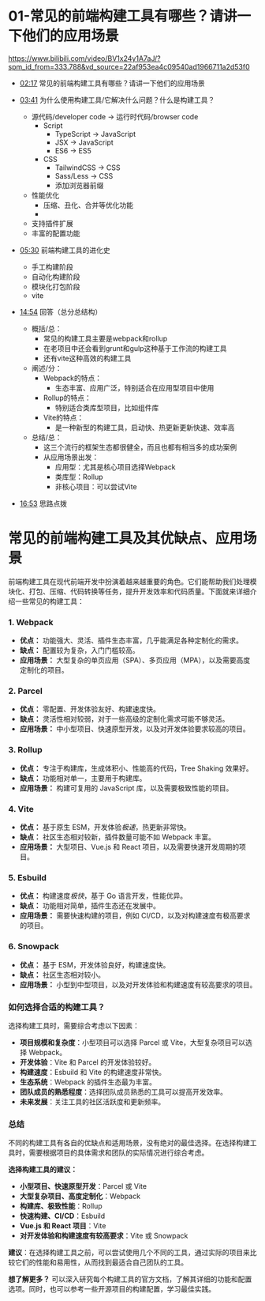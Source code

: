 # 01-常见的前端构建工具有哪些？请讲一下他们的应用场景
https://www.bilibili.com/video/BV1x24y1A7aJ/?spm_id_from=333.788&vd_source=22af953ea4c09540ad1966711a2d53f0

- [02:17](https://www.bilibili.com/video/BV1x24y1A7aJ/?t=137.019286#t=02:17.02) 常见的前端构建工具有哪些？请讲一下他们的应用场景
 
- [03:41](https://www.bilibili.com/video/BV1x24y1A7aJ/?t=221.107762#t=03:41.11) 为什么使用构建工具/它解决什么问题？什么是构建工具？
	- 源代码/developer code -> 运行时代码/browser code
		- Script
			- TypeScript -> JavaScript
			- JSX -> JavaScript
			- ES6 -> ES5
		- CSS
			- TailwindCSS -> CSS
			- Sass/Less -> CSS
			- 添加浏览器前缀
	- 性能优化
		- 压缩、丑化、合并等优化功能
		- 
	- 支持插件扩展
	- 丰富的配置功能 
- [05:30](https://www.bilibili.com/video/BV1x24y1A7aJ/?t=330.824063#t=05:30.82) 前端构建工具的进化史
	- 手工构建阶段
	- 自动化构建阶段
	- 模块化打包阶段
	- vite
- [14:54](https://www.bilibili.com/video/BV1x24y1A7aJ/?t=894.593521#t=14:54.59) 回答（总分总结构）
	- 概括/总：
		- 常见的构建工具主要是webpack和rollup
		- 在老项目中还会看到grunt和gulp这种基于工作流的构建工具
		- 还有vite这种高效的构建工具
	- 阐述/分：
		- Webpack的特点：
			- 生态丰富、应用广泛，特别适合在应用型项目中使用
		- Rollup的特点：
			- 特别适合类库型项目，比如组件库
		- Vite的特点：
			- 是一种新型的构建工具，启动快、热更新更新快速、效率高
	- 总结/总：
		- 这三个流行的框架生态都很健全，而且也都有相当多的成功案例
		- 从应用场景出发：
			- 应用型：尤其是核心项目选择Webpack
			- 类库型：Rollup
			- 非核心项目：可以尝试Vite

- [16:53](https://www.bilibili.com/video/BV1x24y1A7aJ/?t=1013.403037#t=16:53.40) 思路点拨


# 常见的前端构建工具及其优缺点、应用场景

前端构建工具在现代前端开发中扮演着越来越重要的角色。它们能帮助我们处理模块化、打包、压缩、代码转换等任务，提升开发效率和代码质量。下面就来详细介绍一些常见的构建工具：

### 1. **Webpack**

- **优点：** 功能强大、灵活、插件生态丰富，几乎能满足各种定制化的需求。
- **缺点：** 配置较为复杂，入门门槛较高。
- **应用场景：** 大型复杂的单页应用（SPA）、多页应用（MPA），以及需要高度定制化的项目。

### 2. **Parcel**

- **优点：** 零配置、开发体验友好、构建速度快。
- **缺点：** 灵活性相对较弱，对于一些高级的定制化需求可能不够灵活。
- **应用场景：** 中小型项目、快速原型开发，以及对开发体验要求较高的项目。

### 3. **Rollup**

- **优点：** 专注于构建库，生成体积小、性能高的代码，Tree Shaking 效果好。
- **缺点：** 功能相对单一，主要用于构建库。
- **应用场景：** 构建可复用的 JavaScript 库，以及需要极致性能的项目。

### 4. **Vite**

- **优点：** 基于原生 ESM，开发体验*极速*，热更新非常快。
- **缺点：** 社区生态相对较新，插件数量可能不如 Webpack 丰富。
- **应用场景：** 大型项目、Vue.js 和 React 项目，以及需要快速开发周期的项目。

### 5. **Esbuild**

- **优点：** 构建速度*极快*，基于 Go 语言开发，性能优异。
- **缺点：** 功能相对简单，插件生态还在发展中。
- **应用场景：** 需要快速构建的项目，例如 CI/CD，以及对构建速度有极高要求的项目。

### 6. **Snowpack**

- **优点：** 基于 ESM，开发体验良好，构建速度快。
- **缺点：** 社区生态相对较小。
- **应用场景：** 小型到中型项目，以及对开发体验和构建速度有较高要求的项目。

### 如何选择合适的构建工具？

选择构建工具时，需要综合考虑以下因素：

- **项目规模和复杂度**：小型项目可以选择 Parcel 或 Vite，大型复杂项目可以选择 Webpack。
- **开发体验**：Vite 和 Parcel 的开发体验较好。
- **构建速度**：Esbuild 和 Vite 的构建速度非常快。
- **生态系统**：Webpack 的插件生态最为丰富。
- **团队成员的熟悉程度**：选择团队成员熟悉的工具可以提高开发效率。
- **未来发展**：关注工具的社区活跃度和更新频率。

### 总结

不同的构建工具有各自的优缺点和适用场景，没有绝对的最佳选择。在选择构建工具时，需要根据项目的具体需求和团队的实际情况进行综合考虑。

**选择构建工具的建议：**
- **小型项目、快速原型开发**：Parcel 或 Vite
- **大型复杂项目、高度定制化**：Webpack
- **构建库、极致性能**：Rollup
- **快速构建、CI/CD**：Esbuild
- **Vue.js 和 React 项目**：Vite
- **对开发体验和构建速度有较高要求**：Vite 或 Snowpack

**建议**：在选择构建工具之前，可以尝试使用几个不同的工具，通过实际的项目来比较它们的性能和易用性，从而找到最适合自己团队的工具。

**想了解更多？**
可以深入研究每个构建工具的官方文档，了解其详细的功能和配置选项。同时，也可以参考一些开源项目的构建配置，学习最佳实践。
